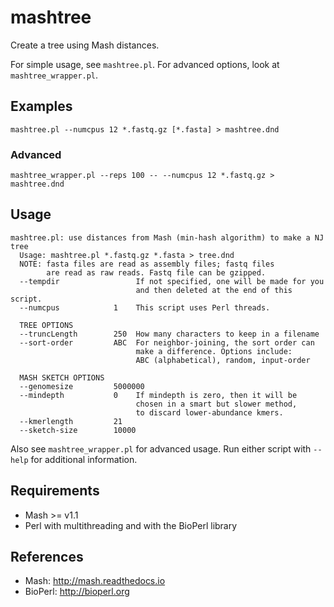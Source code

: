 # mashtree
Create a tree using Mash distances.

For simple usage, see `mashtree.pl`.  For advanced options, look at `mashtree_wrapper.pl`.

## Examples

    mashtree.pl --numcpus 12 *.fastq.gz [*.fasta] > mashtree.dnd

### Advanced

    mashtree_wrapper.pl --reps 100 -- --numcpus 12 *.fastq.gz > mashtree.dnd


## Usage

    mashtree.pl: use distances from Mash (min-hash algorithm) to make a NJ tree
      Usage: mashtree.pl *.fastq.gz *.fasta > tree.dnd
      NOTE: fasta files are read as assembly files; fastq files
            are read as raw reads. Fastq file can be gzipped.
      --tempdir                 If not specified, one will be made for you
                                and then deleted at the end of this script.
      --numcpus            1    This script uses Perl threads.

      TREE OPTIONS
      --truncLength        250  How many characters to keep in a filename
      --sort-order         ABC  For neighbor-joining, the sort order can
                                make a difference. Options include:
                                ABC (alphabetical), random, input-order

      MASH SKETCH OPTIONS
      --genomesize         5000000
      --mindepth           0    If mindepth is zero, then it will be
                                chosen in a smart but slower method,
                                to discard lower-abundance kmers.
      --kmerlength         21
      --sketch-size        10000


Also see `mashtree_wrapper.pl` for advanced usage. Run either script with
`--help` for additional information.

## Requirements

* Mash >= v1.1
* Perl with multithreading and with the BioPerl library

## References

*  Mash: http://mash.readthedocs.io
*  BioPerl: http://bioperl.org
